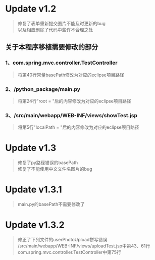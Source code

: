 # Update v1.2

>修复了表单重新提交图片不能及时更新的bug</br>
>以及相应删除了代码中些许不合理之处

## 关于本程序移植需要修改的部分

### 1、com.spring.mvc.controller.TestController

>将第40行常量basePath修改为对应的eclipse项目路径

### 2、/python_package/main.py

>将第24行"root = "后的内容修改为对应的eclipse项目路径

### 3、/src/main/webapp/WEB-INF/views/showTest.jsp

>将第5行"localPath = "后的内容修改为对应的eclipse项目路径

# Update v1.3

>修复了py路径错误的basePath</br>
>修复了不能使用中文文件名图片的bug

# Update v1.3.1

>main.py的basePath不需要修改了

# Update v1.3.2

>修正了下列文件的userPhotoUpload拼写错误 </br>
>/src/main/webapp/WEB-INF/views/uploadTest.jsp中第43、61行 </br>
>com.spring.mvc.controller.TestController中第75行